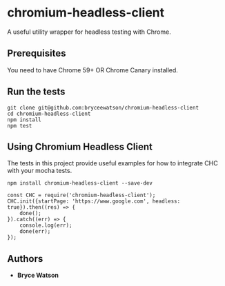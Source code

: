 # chromium-headless-client

A useful utility wrapper for headless testing with Chrome.

## Prerequisites

You need to have Chrome 59+ OR Chrome Canary installed.

## Run the tests

```
git clone git@github.com:bryceewatson/chromium-headless-client
cd chromium-headless-client
npm install
npm test
```

## Using Chromium Headless Client

The tests in this project provide useful examples for how to integrate CHC with your mocha tests.

```
npm install chromium-headless-client --save-dev
```

```
const CHC = require('chromium-headless-client');
CHC.init({startPage: 'https://www.google.com', headless: true}).then((res) => {
	done();
}).catch((err) => {
	console.log(err);
	done(err);
});
```

## Authors

* **Bryce Watson**

